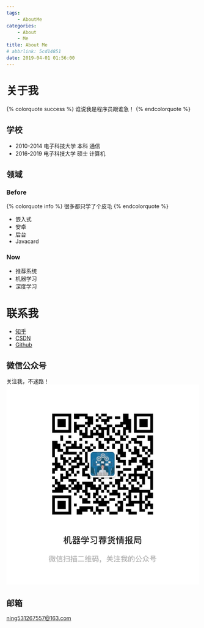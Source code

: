 ```yaml
---
tags: 
    - AboutMe
categories: 
    - About
    - Me
title: About Me
# abbrlink: 5cd14851
date: 2019-04-01 01:56:00
---
```


# 关于我

{% colorquote success %}
谁说我是程序员跟谁急！
{% endcolorquote %}

## 学校
- 2010-2014 电子科技大学 本科 通信
- 2016-2019 电子科技大学 硕士 计算机

## 领域
### Before
{% colorquote info %}
很多都只学了个皮毛
{% endcolorquote %}
- 嵌入式
- 安卓
- 后台
- Javacard

### Now
- 推荐系统
- 机器学习
- 深度学习

# 联系我
- [知乎](https://www.zhihu.com/people/ning-lee-39)
- [CSDN](https://blog.csdn.net/u010352603)
- [Github](https://github.com/gutouyu/ML_CIA)

## 微信公众号
<!-- ![](/gallery/公众号/logo.jpg) -->

关注我，不迷路！
![](/gallery/公众号/二维码.jpg)
<!-- ![](/gallery/公众号/二维码.jpg){:width="100px" height="100px}

hexo的格式怎么样
<img src="./gallery/公众号/二维码.jpg", width="50%", height="50%> -->

## 邮箱
ning531267557@163.com

